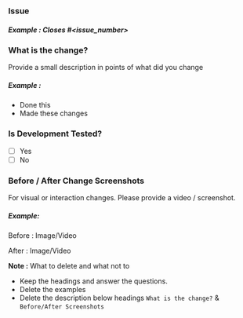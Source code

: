 ### Issue
##### Example : Closes #<issue_number>

### What is the change?
Provide a small description in points of what did you change

##### Example : 
- Done this
- Made these changes

### Is Development Tested?
- [ ] Yes
- [ ] No

### Before / After Change Screenshots
For visual or interaction changes. Please provide a video / screenshot.

##### Example:
Before : 
Image/Video

After :
Image/Video

**Note :**
What to delete and what not to
- Keep the headings and answer the questions.
- Delete the examples
- Delete the description below headings `What is the change?` & `Before/After Screenshots`
